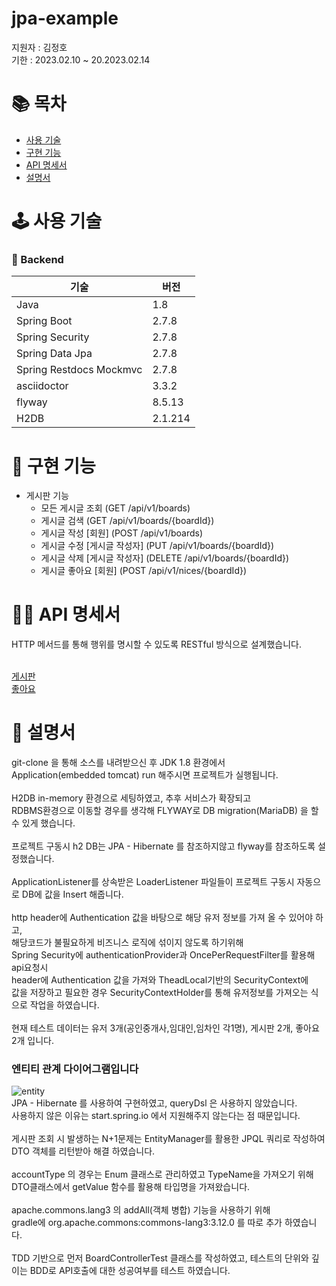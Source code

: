 # jpa-example
지원자 : 김정호 <br/>
기한 : 2023.02.10 ~ 20.2023.02.14 <br/>

# 📚 목차
* [사용 기술](#-사용-기술)
* [구현 기능](#-구현-기능)
* [API 명세서](#-API-명세서)
* [설명서](#-설명서)

# 🕹 사용 기술
### 📌 Backend
|기술|버전|
|----|----|
|Java|1.8|
|Spring Boot|2.7.8|
|Spring Security|2.7.8|
|Spring Data Jpa|2.7.8|
|Spring Restdocs Mockmvc|2.7.8|
|asciidoctor|3.3.2|
|flyway|8.5.13|
|H2DB|2.1.214|

# 🎢 구현 기능
* 게시판 기능
  * 모든 게시글 조회 (GET /api/v1/boards)
  * 게시글 검색 (GET /api/v1/boards/{boardId})
  * 게시글 작성 [회원] (POST /api/v1/boards)
  * 게시글 수정 [게시글 작성자] (PUT /api/v1/boards/{boardId})
  * 게시글 삭제 [게시글 작성자] (DELETE /api/v1/boards/{boardId})
  * 게시글 좋아요 [회원] (POST /api/v1/nices/{boardId})

# 🤙🏻 API 명세서
HTTP 메서드를 통해 행위를 명시할 수 있도록 RESTful 방식으로 설계했습니다. <br/><br/>

[게시판](http://1.234.189.11/docs/jari/board-guide.html)<br/>
[좋아요](http://1.234.189.11/docs/jari/nice-guide.html)<br/>

# 📑 설명서
git-clone 을 통해 소스를 내려받으신 후 JDK 1.8 환경에서 <br/>
Application(embedded tomcat) run 해주시면 프로젝트가 실행됩니다. <br/><br/>
H2DB in-memory 환경으로 세팅하였고, 추후 서비스가 확장되고  <br/>
RDBMS환경으로 이동할 경우를 생각해 FLYWAY로 DB migration(MariaDB) 을 할 수 있게 했습니다.<br/><br/>
프로젝트 구동시 h2 DB는 JPA - Hibernate 를 참조하지않고 flyway를 참조하도록 설정했습니다. <br/><br/>
ApplicationListener를 상속받은 LoaderListener 파일들이 프로젝트 구동시 자동으로 DB에 값을 Insert 해줍니다. <br/><br/>
http header에 Authentication 값을 바탕으로 해당 유저 정보를 가져 올 수 있어야 하고, <br/>
해당코드가 불필요하게 비즈니스 로직에 섞이지 않도록 하기위해 <br/>
Spring Security에 authenticationProvider과 OncePerRequestFilter를 활용해 api요청시  <br/>
header에 Authentication 값을 가져와 TheadLocal기반의 SecurityContext에<br/>
값을 저장하고 필요한 경우 SecurityContextHolder를 통해 유저정보를 가져오는 식으로 작업을 하였습니다.<br/><br/>
현재 테스트 데이터는 유저 3개(공인중개사,임대인,임차인 각1명), 게시판 2개, 좋아요 2개 입니다. <br/>
### 엔티티 관계 다이어그램입니다 
![entity](https://user-images.githubusercontent.com/52563568/218697374-c1a8d054-9784-4506-9192-af23921777f6.png)  <br/>
JPA - Hibernate 를 사용하여 구현하였고, queryDsl 은 사용하지 않았습니다.  <br/>
사용하지 않은 이유는 start.spring.io 에서 지원해주지 않는다는 점 때문입니다.<br/><br/>
게시판 조회 시 발생하는 N+1문제는 EntityManager를 활용한 JPQL 쿼리로 작성하여 DTO 객체를 리턴받아 해결 하였습니다.<br/><br/>
accountType 의 경우는 Enum 클래스로 관리하였고 TypeName을 가져오기 위해 <br/>
DTO클래스에서 getValue 함수를 활용해 타입명을 가져왔습니다. <br/><br/>
apache.commons.lang3 의 addAll(객체 병합) 기능을 사용하기 위해 <br/>
gradle에 org.apache.commons:commons-lang3:3.12.0 를 따로 추가 하였습니다.<br/><br/>
TDD 기반으로 먼저 BoardControllerTest 클래스를 작성하였고, 테스트의 단위와 깊이는 BDD로 API호출에 대한 성공여부를 테스트 하였습니다. <br/>
